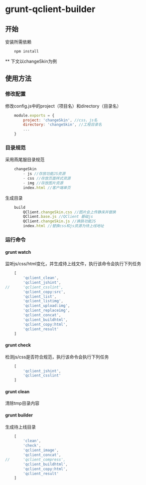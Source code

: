 # grunt-qclient-builder

## 开始
安装所需依赖
```shell
	npm install
```
** 下文以changeSkin为例

## 使用方法
### 修改配置
修改config.js中的project（项目名）和directory（目录名）
```js
	module.exports = {
    	project: 'changeSkin', //css、js名
    	directory: 'changeSkin', //工程目录名
    	...
    }
```

### 目录规范
采用燕尾服目录规范
```js
	changeSkin
		- js //存放功能JS资源
		- css //存放页面样式资源
		- img //存放图片资源
		index.html //客户端单页
```
生成目录
```js
	build
		QClient.changeSkin.css //图片会上传静床并替换
		QClient.base.js //QClient 基础js
		QClient.changeSkin.js //换肤功能JS
		index.html //替换css和js资源为待上线地址
```

### 运行命令
#### grunt watch
监听js/css/html变化，并生成待上线文件，执行该命令会执行下列任务
```js
	[
		'qclient_clean',
		'qclient_jshint',
//		'qclient_csslint',
		'qclient_copy:src',
		'qclient_list',
		'qclient_listimg',
		'qclient_upload:img',
		'qclient_replaceimg',
		'qclient_concat',
		'qclient_buildhtml',
		'qclient_copy:html',
		'qclient_result'
	]
```

#### grunt check
检测js/css是否符合规范，执行该命令会执行下列任务
```js
	[
		'qclient_jshint',
		'qclient_csslint'
	]
```

#### grunt clean
清除tmp目录内容

#### grunt builder
生成待上线目录
```js
	[
		'clean',
		'check',
		'qclient_image',
		'qclient_concat',
//		'qclient_compress',
		'qclient_buildhtml',
		'qclient_copy:html',
		'qclient_result'
	]
```
